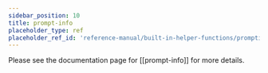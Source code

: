 ```yaml
---
sidebar_position: 10
title: prompt-info
placeholder_type: ref
placeholder_ref_id: 'reference-manual/built-in-helper-functions/prompting-functions/prompt-info'
---
```

Please see the documentation page for [[prompt-info]] for more details.